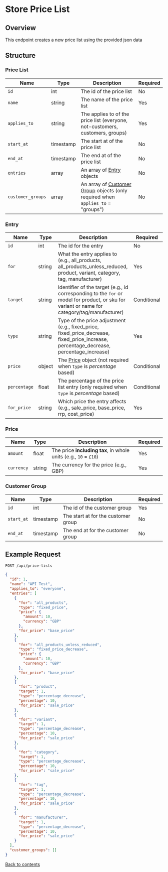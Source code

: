 # Store Price List

## Overview

This endpoint creates a new price list using the provided json data

## Structure

### Price List

| Name              | Type      | Description                                                                                        | Required |
|-------------------|-----------|----------------------------------------------------------------------------------------------------|----------|
| `id`              | int       | The id of the price list                                                                           | No       |
| `name`            | string    | The name of the price list                                                                         | Yes      |
| `applies_to`      | string    | The applies to of the price list (everyone, not-customers, customers, groups)                      | Yes      |
| `start_at`        | timestamp | The start at of the price list                                                                     | No       |
| `end_at`          | timestamp | The end at of the price list                                                                       | No       |
| `entries`         | array     | An array of [Entry](#entry) objects                                                                | No       |
| `customer_groups` | array     | An array of [Customer Group](#customer-group) objects (only required when `applies_to` = "groups") | No       |

### Entry

| Name         | Type   | Description                                                                                                                                   | Required    |
|--------------|--------|-----------------------------------------------------------------------------------------------------------------------------------------------|-------------|
| `id`         | int    | The id for the entry                                                                                                                          | No          |
| `for`        | string | What the entry applies to (e.g., all_products, all_products_unless_reduced, product, variant, category, tag, manufacturer)                    | Yes         |
| `target`     | string | Identifier of the target (e.g., id corresponding to the `for` or model for product, or sku for variant or name for category/tag/manufacturer) | Conditional |
| `type`       | string | Type of the price adjustment (e.g., fixed_price, fixed_price_decrease, fixed_price_increase, percentage_decrease, percentage_increase)        | Yes         |
| `price`      | object | The [Price](#price) object (not required when `type` is *percentage* based)                                                                   | Conditional |
| `percentage` | float  | The percentage of the price list entry (only required when `type` is *percentage* based)                                                      | Conditional |
| `for_price`  | string | Which price the entry affects (e.g., sale_price, base_price, rrp, cost_price)                                                                 | Yes         |

### Price

| Name       | Type     | Description                                                      | Required |
|------------|----------|------------------------------------------------------------------|----------|
| `amount`   | float    | The price **including tax**, in whole units (e.g., `10` = `£10`) | Yes      |
| `currency` | string   | The currency for the price (e.g., GBP)                           | Yes      |


### Customer Group

| Name       | Type      | Description                         | Required  |
|------------|-----------|-------------------------------------|-----------|
| `id`       | int       | The id of the customer group        | Yes       |
| `start_at` | timestamp | The start at for the customer group | No        |
| `end_at`   | timestamp | The end at for the customer group   | No        |

## Example Request

```http request
POST /api/price-lists
```

```json lines
{
  "id": 1,
  "name": "API Test",
  "applies_to": "everyone",
  "entries": [
    {
      "for": "all_products",
      "type": "fixed_price",
      "price": {
        "amount": 10,
        "currency": "GBP"
      },
      "for_price": "base_price"
    },
    {
      "for": "all_products_unless_reduced",
      "type": "fixed_price_decrease",
      "price": {
        "amount": 10,
        "currency": "GBP"
      },
      "for_price": "base_price"
    },
    {
      "for": "product",
      "target": 1,
      "type": "percentage_decrease",
      "percentage": 10,
      "for_price": "sale_price"
    },
    {
      "for": "variant",
      "target": 1,
      "type": "percentage_decrease",
      "percentage": 10,
      "for_price": "sale_price"
    },
    {
      "for": "category",
      "target": 1,
      "type": "percentage_decrease",
      "percentage": 10,
      "for_price": "sale_price"
    },
    {
      "for": "tag",
      "target": 1, 
      "type": "percentage_decrease",
      "percentage": 10,
      "for_price": "sale_price"
    },
    {
      "for": "manufacturer",
      "target": 1,
      "type": "percentage_decrease",
      "percentage": 10,
      "for_price": "sale_price"
    }
  ],
  "customer_groups": []
}
```

[Back to contents](../../README.md#table-of-contents)
